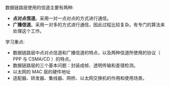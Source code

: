 数据链路层使用的信道主要有两种:
* **点对点信道**。采用一对一点对点的方式进行通信。
* **广播信道**。采用一对多的方式进行通信，因此过程比较复杂。有专门的算法来处理这个工作。

学习重点:
* 数据链路层中点对点信道和广播信道的特点，以及两种信道所使用的协议（ PPP 与 CSMA/CD ）的特点。
* 数据链路层的三个基本问题：封装成帧、透明传输和差错检测。
* 以太网的 MAC 层的硬件地址
* 适配器、转发器、集线器、网桥、以太网交换机的作用和使用场景。
